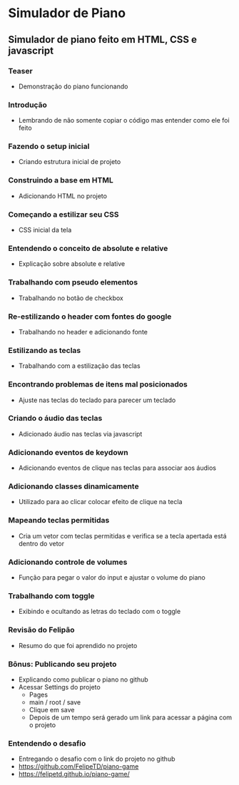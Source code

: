 # Simulador de Piano

## Simulador de piano feito em HTML, CSS e javascript

### Teaser
- Demonstração do piano funcionando

### Introdução
- Lembrando de não somente copiar o código mas entender como ele foi feito

### Fazendo o setup inicial
- Criando estrutura inicial de projeto

### Construindo a base em HTML
- Adicionando HTML no projeto

### Começando a estilizar seu CSS
- CSS inicial da tela

### Entendendo o conceito de absolute e relative
- Explicação sobre absolute e relative

### Trabalhando com pseudo elementos
- Trabalhando no botão de checkbox

### Re-estilizando o header com fontes do google
- Trabalhando no header e adicionando fonte

### Estilizando as teclas
- Trabalhando com a estilização das teclas

### Encontrando problemas de itens mal posicionados
- Ajuste nas teclas do teclado para parecer um teclado

### Criando o áudio das teclas
- Adicionado áudio nas teclas via javascript

### Adicionando eventos de keydown
- Adicionando eventos de clique nas teclas para associar aos áudios

### Adicionando classes dinamicamente
- Utilizado para ao clicar colocar efeito de clique na tecla

### Mapeando teclas permitidas
- Cria um vetor com teclas permitidas e verifica se a tecla apertada está dentro do vetor

### Adicionando controle de volumes
- Função para pegar o valor do input e ajustar o volume do piano

### Trabalhando com toggle
- Exibindo e ocultando as letras do teclado com o toggle

### Revisão do Felipão
- Resumo do que foi aprendido no projeto

### Bônus: Publicando seu projeto
- Explicando como publicar o piano no github
- Acessar Settings do projeto
    - Pages
    - main / root / save
    - Clique em save
    - Depois de um tempo será gerado um link para acessar a página com o projeto

### Entendendo o desafio
- Entregando o desafio com o link do projeto no github
- https://github.com/FelipeTD/piano-game
- https://felipetd.github.io/piano-game/
